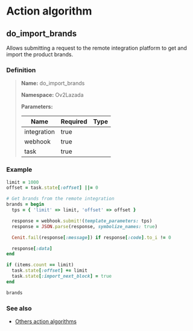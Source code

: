 # Action algorithm

## do_import_brands

Allows submitting a request to the remote integration platform to get and import the product brands.
    
### Definition

> **Name:** do_import_brands
> 
> **Namespace:** Ov2Lazada
>
> **Parameters:**
> 
> | Name | Required | Type |
> | --- | --- | --- |
> | integration | true |  |
> | webhook | true |  |
> | task | true |  |

### Example
```ruby
limit = 1000
offset = task.state[:offset] ||= 0

# Get brands from the remote integration
brands = begin
  tps = { 'limit' => limit, 'offset' => offset }

  response = webhook.submit!(template_parameters: tps)
  response = JSON.parse(response, symbolize_names: true)

  Cenit.fail(response[:message]) if response[:code].to_i != 0

  response[:data]
end

if (items.count == limit)
  task.state[:offset] += limit
  task.state[:import_next_block] = true
end

brands
```

### See also
* [Others action algorithms](overview?id=do_import_brands)